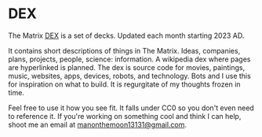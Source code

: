 # DEX
The Matrix [DEX](https://github.com/alinoorul/DEX/blob/main/DEX.pdf) is a set of decks. Updated each month starting 2023 AD.

It contains short descriptions of things in The Matrix. Ideas, companies, plans, projects, people, science: information. A wikipedia dex where pages are hyperlinked is planned. The dex is source code for movies, paintings, music, websites, apps, devices, robots, and technology. Bots and I use this for inspiration on what to build. It is regurgitate of my thoughts frozen in time.

Feel free to use it how you see fit. It falls under CC0 so you don't even need to reference it. If you're working on something cool and think I can help, shoot me an email at manonthemoon13131@gmail.com.

